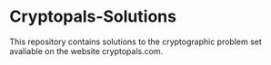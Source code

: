 # Cryptopals-Solutions
This repository contains solutions to the cryptographic problem set avaliable on the website cryptopals.com.
